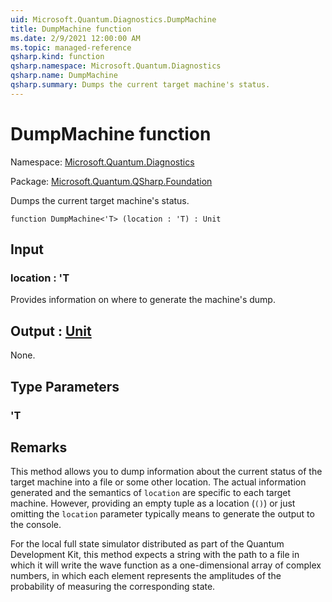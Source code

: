 ```yaml
---
uid: Microsoft.Quantum.Diagnostics.DumpMachine
title: DumpMachine function
ms.date: 2/9/2021 12:00:00 AM
ms.topic: managed-reference
qsharp.kind: function
qsharp.namespace: Microsoft.Quantum.Diagnostics
qsharp.name: DumpMachine
qsharp.summary: Dumps the current target machine's status.
---
```


# DumpMachine function

Namespace: [Microsoft.Quantum.Diagnostics](xref:Microsoft.Quantum.Diagnostics)

Package: [Microsoft.Quantum.QSharp.Foundation](https://nuget.org/packages/Microsoft.Quantum.QSharp.Foundation)


Dumps the current target machine's status.

```qsharp
function DumpMachine<'T> (location : 'T) : Unit
```


## Input

### location : 'T

Provides information on where to generate the machine's dump.



## Output : [Unit](xref:microsoft.quantum.lang-ref.unit)

None.

## Type Parameters

### 'T



## Remarks

This method allows you to dump information about the current status of thetarget machine into a file or some other location.The actual information generated and the semantics of `location`are specific to each target machine. However, providing an empty tuple as a location (`()`)or just omitting the `location` parameter typically means to generate the output to the console.For the local full state simulator distributed as part of theQuantum Development Kit, this method  expects a string withthe path to a file in which it will write the wave function as aone-dimensional array of complex numbers, in which each element representsthe amplitudes of the probability of measuring the corresponding state.